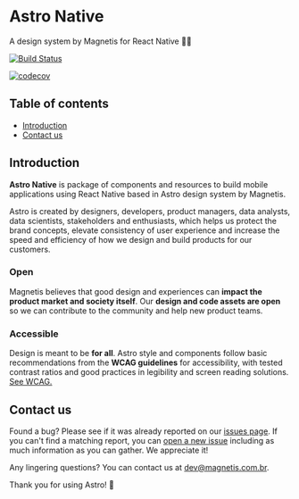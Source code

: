 # Astro Native

A design system by Magnetis for React Native 👩‍🚀

[![Build Status](https://travis-ci.org/magnetis/astro-native.svg?branch=main)](https://travis-ci.org/magnetis/astro-native)

[![codecov](https://codecov.io/gh/magnetis/astro-native/branch/main/graph/badge.svg?token=LVMG3RI9ZF)](https://codecov.io/gh/magnetis/astro-native)

## Table of contents

- [Introduction](#introduction)
- [Contact us](#contact-us)

## Introduction

**Astro Native** is package of components and resources to build mobile applications using React Native based in Astro design system by Magnetis.

Astro is created by designers, developers, product managers, data analysts, data scientists, stakeholders and enthusiasts, which helps us protect the brand concepts, elevate consistency of user experience and increase the speed and efficiency of how we design and build products for our customers.

### Open

Magnetis believes that good design and experiences can **impact the product market and society itself**. Our **design and code assets are open** so we can contribute to the community and help new product teams.

### Accessible

Design is meant to be **for all**. Astro style and components follow basic recommendations from the **WCAG guidelines** for accessibility, with tested contrast ratios and good practices in legibility and screen reading solutions.
[See WCAG.](https://www.w3.org/TR/WCAG21/)

## Contact us

Found a bug? Please see if it was already reported on our [issues page](https://github.com/magnetis/astro-native/issues). If you can't find a matching report, you can [open a new issue](https://github.com/magnetis/astro-native/issues/new) including as much information as you can gather. We appreciate it!

Any lingering questions? You can contact us at [dev@magnetis.com.br](mailto:dev@magnetis.com.br).

Thank you for using Astro! 🎉
